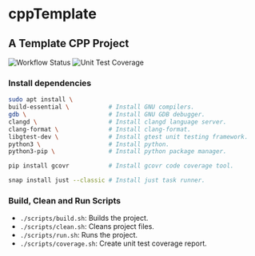 # cppTemplate

## A Template CPP Project

![Workflow Status](https://img.shields.io/github/actions/workflow/status/rendayigit/cppTemplate/ci.yml)
![Unit Test Coverage](.github/workflows/coverage.svg)

### Install dependencies

```bash
sudo apt install \
build-essential \           # Install GNU compilers.
gdb \                       # Install GNU GDB debugger.
clangd \                    # Install clangd language server.
clang-format \              # Install clang-format.
libgtest-dev \              # Install gtest unit testing framework.
python3 \                   # Install python.
python3-pip \               # Install python package manager.

pip install gcovr           # Install gcovr code coverage tool.

snap install just --classic # Install just task runner.
```

### Build, Clean and Run Scripts

- `./scripts/build.sh`: Builds the project.
- `./scripts/clean.sh`: Cleans project files.
- `./scripts/run.sh`: Runs the project.
- `./scripts/coverage.sh`: Create unit test coverage report.
